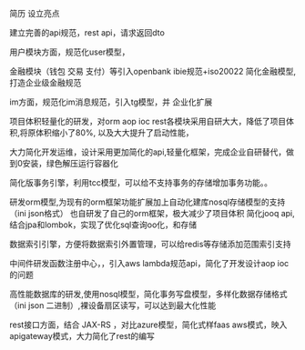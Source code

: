 简历  设立亮点


建立完善的api规范，rest api，请求返回dto

用户模块方面，规范化user模型，


金融模块（钱包 交易 支付）等引入openbank ibie规范+iso20022
简化金融模型,打造企业级金融规范

im方面，规范化im消息规范，引入tg模型，并 企业化扩展


项目体积轻量化的研发，对orm aop ioc rest各模块采用自研大大，降低了项目体积,将原体积缩小了80%, 以及大大提升了启动性能，


大力简化开发运维，设计采用更加简化的api,轻量化框架，完成企业自研替代，做到0安装，绿色解压运行容器化

简化版事务引擎，利用tcc模型，可以给不支持事务的存储增加事务功能。。

研发orm模型,为现有的orm框架功能扩展加上自动化建库nosql存储模型的支持（ini json格式）
也自研发了自己的orm框架，极大减少了项目体积
简化jooq api,结合jpa和lombok，实现了优化sql查询oo化，和存储

数据索引引擎，方便将数据索引外置管理，可以给redis等存储添加范围索引支持

中间件研发函数注册中心，，引入aws lambda规范api，简化了开发设计aop ioc的问题

高性能数据库的研发,使用nosql模型，简化事务写盘模型，多样化数据存储格式（ini json 二进制）,裸设备扇区读写，可以达到最大化性能


rest接口方面，结合 JAX-RS ，对比azure模型，简化式样faas aws模式，映入apigateway模式，大力简化了rest的编写


